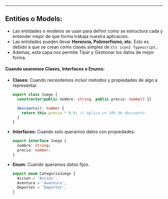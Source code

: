 
---
## Entities o Models:
- Las entidades o modelos se usan para definir como se estructura cada y entender mejor de que forma trabaja nuestra aplicacion. 
- Las entidades pueden llevar **Herencia, Polimorfismo, etc.** Esto es debido a que se crean como clases simples de `{ts icon} Typescript`..
- Ademas, esta capa nos permite Tipar y Gestionar los datos de mejor forma.

#### Cuando usaremos Clases, Interfaces o Enums:
- **Clases:**  Cuando necesitemos incluir metodos y propiedades de algo a representar.
	```ts
	export class Juego {
	  constructor(public nombre: string, public precio: number) {}
	
	  descuento(): number {
	    return this.precio * 0.9; // Aplica un 10% de descuento
	  }
	}
	```

- **Interfaces:** Cuando solo queramos datos con propiedades.
	```ts
	export interface Juego {
	  nombre: string;
	  precio: number;
	}
	```
- **Enum:** Cuando queramos datos fijos.
	```ts
	export enum CategoriaJuego {
	  Accion = 'Acción',
	  Aventura = 'Aventura',
	  Deportes = 'Deportes',
	}
	```














